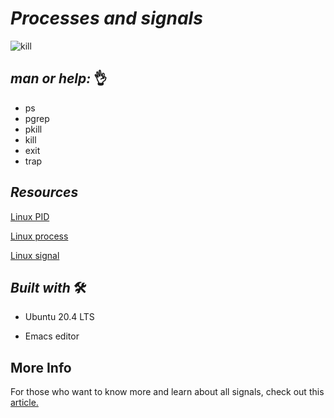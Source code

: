 # _Processes and signals_



![kill](https://user-images.githubusercontent.com/85587286/160527675-0ca250d5-5f9c-403a-af17-1218ab4696ab.jpeg)


## *_man or help:_* 👌

- ps
- pgrep
- pkill
- kill
- exit
- trap


## *_Resources_*

[Linux PID](http://www.linfo.org/pid.html)

[Linux process](https://www.thegeekstuff.com/2012/03/linux-processes-environment/)

[Linux signal](https://www.thegeekstuff.com/2012/03/linux-signals-fundamentals/)

## **_Built with_**  🛠️

- Ubuntu 20.4 LTS

- Emacs editor


## **More Info**

For those who want to know more and learn about all signals, check out this [article.](https://www.computerhope.com/unix/signals.htm)
